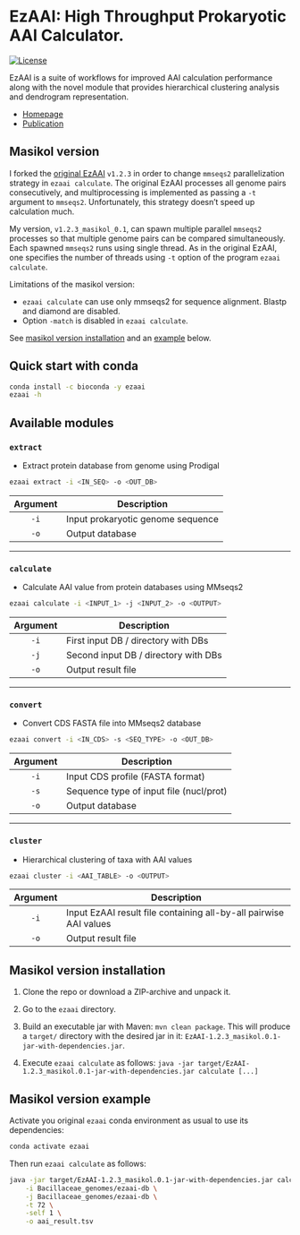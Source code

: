 # EzAAI: High Throughput Prokaryotic AAI Calculator.

[![License](https://img.shields.io/github/license/endixk/ezaai)](https://github.com/endixk/ezaai/blob/main/LICENSE.md)

EzAAI is a suite of workflows for improved AAI calculation performance along with the novel module that provides hierarchical clustering analysis and dendrogram representation.

 * [Homepage](http://leb.snu.ac.kr/ezaai)
 * [Publication](https://doi.org/10.1007/s12275-021-1154-0)

## Masikol version

I forked the [original EzAAI](https://github.com/endixk/ezaai) `v1.2.3` in order to change `mmseqs2` parallelization strategy in `ezaai calculate`. The original EzAAI processes all genome pairs consecutively, and multiprocessing is implemented as passing a `-t` argument to `mmseqs2`. Unfortunately, this strategy doesn’t speed up calculation much.

My version, `v1.2.3_masikol_0.1`, can spawn multiple parallel `mmseqs2` processes so that multiple genome pairs can be compared simultaneously. Each spawned `mmseqs2` runs using single thread. As in the original EzAAI, one specifies the number of threads using `-t` option of the program `ezaai calculate`.

Limitations of the masikol version:

- `ezaai calculate` can use only mmseqs2 for sequence alignment. Blastp and diamond are disabled.
- Option `-match` is disabled in `ezaai calculate`.

See [masikol version installation](#masikol-version-installation) and an [example](#masikol-version-example) below.

## Quick start with conda

~~~bash
conda install -c bioconda -y ezaai
ezaai -h
~~~

## Available modules
### `extract`
 * Extract protein database from genome using Prodigal

~~~bash
ezaai extract -i <IN_SEQ> -o <OUT_DB>
~~~

|Argument|Description|
|:-:|-----------------|
|`-i`|Input prokaryotic genome sequence|
|`-o`|Output database|

---

### `calculate`	
 * Calculate AAI value from protein databases using MMseqs2

~~~bash
ezaai calculate -i <INPUT_1> -j <INPUT_2> -o <OUTPUT>
~~~

|Argument|Description|
|:-:|-----------------|
|`-i`|First input DB / directory with DBs|
|`-j`|Second input DB / directory with DBs|
|`-o`|Output result file|

---

### `convert`	
 * Convert CDS FASTA file into MMseqs2 database

~~~bash
ezaai convert -i <IN_CDS> -s <SEQ_TYPE> -o <OUT_DB>
~~~

|Argument|Description|
|:-:|-----------------|
|`-i`|Input CDS profile (FASTA format)|
|`-s`|Sequence type of input file (nucl/prot)|
|`-o`|Output database|

---

### `cluster`
 * Hierarchical clustering of taxa with AAI values

~~~bash
ezaai cluster -i <AAI_TABLE> -o <OUTPUT>
~~~

|Argument|Description|
|:-:|-----------------|
|`-i`|Input EzAAI result file containing all-by-all pairwise AAI values|
|`-o`|Output result file|


## Masikol version installation

1. Clone the repo or download a ZIP-archive and unpack it.

2. Go to the `ezaai` directory.

3. Build an executable jar with Maven: `mvn clean package`. This will produce a `target/` directory with the desired jar in it: `EzAAI-1.2.3_masikol.0.1-jar-with-dependencies.jar`.

4. Execute `ezaai calculate` as follows: `java -jar target/EzAAI-1.2.3_masikol.0.1-jar-with-dependencies.jar calculate [...]`

## Masikol version example

Activate you original `ezaai` conda environment as usual to use its dependencies:

```bash
conda activate ezaai
```
Then run `ezaai calculate` as follows:

```bash
java -jar target/EzAAI-1.2.3_masikol.0.1-jar-with-dependencies.jar calculate \
    -i Bacillaceae_genomes/ezaai-db \
    -j Bacillaceae_genomes/ezaai-db \
    -t 72 \
    -self 1 \
    -o aai_result.tsv
```